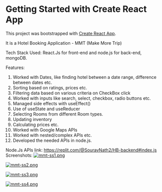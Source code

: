 # Getting Started with Create React App

This project was bootstrapped with [Create React App](https://github.com/facebook/create-react-app).


It is a Hotel Booking Application - MMT (Make More Trip)

Tech Stack Used: React.Js for front-end and node.js for back-end, mongoDB.

Features: 
1. Worked with Dates, like finding hotel between a date range, difference between dates etc.
2. Sorting based on ratings, prices etc.
3. Filtering data based on various criteria on CheckBox click
4. Worked with inputs like search, select, checkbox, radio buttons etc.
5. Managed side effects with useEffect()
6. Use of useState and useReducer
7. Selecting Rooms from different Room types.
8. Updating inventory
9. Calculating prices etc.
10. Worked with Google Maps APIs
11. Worked with nested/complex APIs etc.
12. Developed the needed APIs in node.js.

Node.Js APIs link: 
https://replit.com/@SouravNath2/HB-backend#index.js
Screenshots: 
[![mmt-ss1.png](https://i.postimg.cc/Y2sB8w0s/mmt-ss1.png)](https://postimg.cc/qgyFMS8s)


[![mmt-ss2.png](https://i.postimg.cc/wjSGs6Wh/mmt-ss2.png)](https://postimg.cc/WdwnBPc3)



[![mmt-ss3.png](https://i.postimg.cc/0QCW379f/mmt-ss3.png)](https://postimg.cc/sQv4GQQQ)


[![mmt-ss4.png](https://i.postimg.cc/qqbmB0h6/mmt-ss4.png)](https://postimg.cc/K3T7Q65m)
